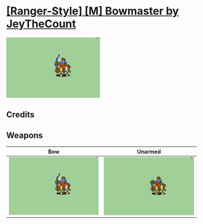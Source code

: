 # [\[Ranger-Style\] \[M\] Bowmaster by JeyTheCount](./)
 

<img src="./5.%20Bow/Bow_000.png" alt="[Ranger-Style] [M] Bowmaster by JeyTheCount standing" />

## Credits



## Weapons
 

|Bow |Unarmed |
|  :---: | :---: |
| <img alt="Bow animation" src="./5.%20Bow/Bow.gif" /> | <img alt="Unarmed animation" src="./8.%20Unarmed/Unarmed.gif" /> |
